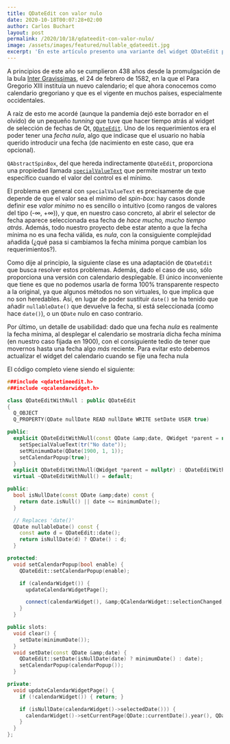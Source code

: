 ```yaml
---
title: QDateEdit con valor nulo
date: 2020-10-18T00:07:28+02:00
author: Carlos Buchart
layout: post
permalink: /2020/10/18/qdateedit-con-valor-nulo/
image: /assets/images/featured/nullable_qdateedit.jpg
excerpt: 'En este artículo presento una variante del widget QDateEdit para trabajar con fechas nulas.'
---
```

A principios de este año se cumplieron 438 años desde la promulgación de la bula [Inter Gravissimas](https://es.wikipedia.org/wiki/Inter_Gravissimas), el 24 de febrero de 1582, en la que el Para Gregorio XIII instituía un nuevo calendario; el que ahora conocemos como calendario gregoriano y que es el vigente en muchos países, especialmente occidentales.

A raíz de esto me acordé (aunque la pandemia dejó este borrador en el olvido) de un pequeño _tunning_ que tuve que hacer tiempo atrás al widget de selección de fechas de Qt, [`QDateEdit`](https://doc.qt.io/qt-5/qdateedit.html). Uno de los requerimientos era el poder tener una _fecha nula_, algo que indicase que el usuario no había querido introducir una fecha (de nacimiento en este caso, que era opcional).

`QAbstractSpinBox`, del que hereda indirectamente `QDateEdit`, proporciona una propiedad llamada [`specialValueText`](https://doc.qt.io/qt-5/qabstractspinbox.html#specialValueText-prop) que permite mostrar un texto específico cuando el valor del control es el mínimo.

El problema en general con `specialValueText` es precisamente de que depende de que el valor sea el mínimo del _spin-box_: hay casos donde definir ese _valor mínimo_ no es sencillo o intuitivo (como rangos de valores del tipo (-∞, +∞)), y que, en nuestro caso concreto, al abrir el selector de fecha aparece seleccionada esa fecha de _hace mucho, mucho tiempo atrás_. Además, todo nuestro proyecto debe estar atento a que la fecha mínima no es una fecha válida, es _nula_, con la consiguiente complejidad añadida (¿qué pasa si cambiamos la fecha mínima porque cambian los requerimientos?).

Como dije al principio, la siguiente clase es una adaptación de `QDateEdit` que busca resolver estos problemas. Además, dado el caso de uso, sólo proporciona una versión con calendario desplegable. El único inconveniente que tiene es que no podemos usarla de forma 100% transparente respecto a la original, ya que algunos métodos no son virtuales, lo que implica que no son heredables. Así, en lugar de poder sustituir `date()` se ha tenido que añadir `nullableDate()` que devuelve la fecha, si está seleccionada (como hace `date()`), o un `QDate` nulo en caso contrario.

Por último, un detalle de usabilidad: dado que una fecha _nula_ es realmente la fecha mínima, al desplegar el calendario se mostraría dicha fecha mínima (en nuestro caso fijada en 1900), con el consiguiente tedio de tener que movernos hasta una fecha algo _más_ reciente. Para evitar esto debemos actualizar el widget del calendario cuando se fije una fecha nula

El código completo viene siendo el siguiente:

```cpp
###include <qdatetimeedit.h>
###include <qcalendarwidget.h>

class QDateEditWithNull : public QDateEdit
{
  Q_OBJECT
  Q_PROPERTY(QDate nullDate READ nullDate WRITE setDate USER true)

public:
  explicit QDateEditWithNull(const QDate &amp;date, QWidget *parent = nullptr) : QDateEdit(date, parent) {
    setSpecialValueText(tr("No date"));
    setMinimumDate(QDate(1900, 1, 1));
    setCalendarPopup(true);
  }
  explicit QDateEditWithNull(QWidget *parent = nullptr) : QDateEditWithNull({}, parent) {}
  virtual ~QDateEditWithNull() = default;

public:
  bool isNullDate(const QDate &amp;date) const {
    return date.isNull() || date <= minimumDate();
  }

  // Replaces 'date()'
  QDate nullableDate() const {
    const auto d = QDateEdit::date();
    return isNullDate(d) ? QDate() : d;
  }

protected:
  void setCalendarPopup(bool enable) {
    QDateEdit::setCalendarPopup(enable);

    if (calendarWidget()) {
      updateCalendarWidgetPage();

      connect(calendarWidget(), &amp;QCalendarWidget::selectionChanged, [=]() { updateCalendarWidgetPage(); });
    }
  }

public slots:
  void clear() {
    setDate(minimumDate());
  }
  void setDate(const QDate &amp;date) {
    QDateEdit::setDate(isNullDate(date) ? minimumDate() : date);
    setCalendarPopup(calendarPopup());
  }

private:
  void updateCalendarWidgetPage() {
    if (!calendarWidget()) { return; }

    if (isNullDate(calendarWidget()->selectedDate())) {
      calendarWidget()->setCurrentPage(QDate::currentDate().year(), QDate::currentDate().month());
    }
  }
};
```